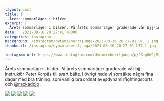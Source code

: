 ```yaml
---
layout: post
title: |
  Årets sommarläger i bilder
excerpt: |
  Årets sommarläger i bilder. På årets sommarläger graderade vår bjj-instruktör Peter Korpås till svart bälte. I övrigt hade vi som åkte några fina dagar med bra träning, som vanlig bra ordnat av @dynamixfightingsports och @nackadojo .
date:   2021-08-16 20:27:01 +0000
categories: instagram
background: /instagram/dynamixherrljunga/2021-08-16_20-27-01_UTC_1.jpg
thumbnail: /instagram/dynamixherrljunga/2021-08-16_20-27-01_UTC_1.jpg

instagram_url: https://www.instagram.com/dynamixherrljunga/p/CSpg6WCjMxp
---
```

Årets sommarläger i bilder. På årets sommarläger graderade vår bjj-instruktör Peter Korpås till svart bälte. I övrigt hade vi som åkte några fina dagar med bra träning, som vanlig bra ordnat av [@dynamixfightingsports](https://www.instagram.com/dynamixfightingsports/) och [@nackadojo](https://www.instagram.com/nackadojo/) .



<img src='{{ site.baseurl }}/instagram/dynamixherrljunga/2021-08-16_20-27-01_UTC_1.jpg' class='img-fluid' />


<img src='{{ site.baseurl }}/instagram/dynamixherrljunga/2021-08-16_20-27-01_UTC_2.jpg' class='img-fluid' />


<img src='{{ site.baseurl }}/instagram/dynamixherrljunga/2021-08-16_20-27-01_UTC_3.jpg' class='img-fluid' />


<img src='{{ site.baseurl }}/instagram/dynamixherrljunga/2021-08-16_20-27-01_UTC_4.jpg' class='img-fluid' />


<img src='{{ site.baseurl }}/instagram/dynamixherrljunga/2021-08-16_20-27-01_UTC_5.jpg' class='img-fluid' />
